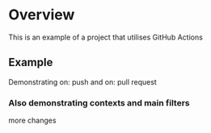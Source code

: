 # Overview
This is an example of a project that utilises GitHub Actions

## Example
Demonstrating on: push and on: pull request

### Also demonstrating contexts and main filters

more changes
